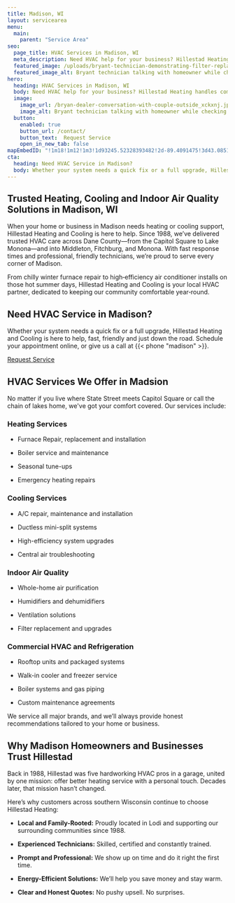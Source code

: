 ```yaml
---
title: Madison, WI
layout: servicearea
menu:
  main:
    parent: "Service Area"
seo:
  page_title: HVAC Services in Madison, WI
  meta_description: Need HVAC help for your business? Hillestad Heating handles commercial heating, cooling, refrigeration and more. Trusted in Wisconsin since 1988.
  featured_image: /uploads/bryant-technician-demonstrating-filter-replacement-1000.jpg
  featured_image_alt: Bryant technician talking with homeowner while checking air filter and furnace
hero: 
  heading: HVAC Services in Madison, WI
  body: Need HVAC help for your business? Hillestad Heating handles commercial heating, cooling, refrigeration and more. Trusted in Wisconsin since 1988.
  image: 
    image_url: /bryan-dealer-conversation-with-couple-outside_xckxnj.jpg
    image_alt: Bryant technician talking with homeowner while checking air filter and furnace
  button:
    enabled: true
    button_url: /contact/ 
    button_text:  Request Service
    open_in_new_tab: false
mapEmbedID: "!1m18!1m12!1m3!1d93245.52328393482!2d-89.4091475!3d43.0851225!2m3!1f0!2f0!3f0!3m2!1i1024!2i768!4f13.1!3m3!1m2!1s0x8806536d3a2019ff%3A0x4e0cfcb5ba484198!2sMadison%2C%20WI!5e0!3m2!1sen!2sus!4v1745896853045!5m2!1sen!2sus"
cta:
  heading: Need HVAC Service in Madison?
  body: Whether your system needs a quick fix or a full upgrade, Hillestad Heating and Cooling is here to help, fast, friendly and just down the road. Schedule your appointment online, or give us a call at {{< phone "madison" >}}.
---
```

## Trusted Heating, Cooling and Indoor Air Quality Solutions in Madison, WI

When your home or business in Madison needs heating or cooling support, Hillestad Heating and Cooling is here to help. Since 1988, we’ve delivered trusted HVAC care across Dane County—from the Capitol Square to Lake Monona—and into Middleton, Fitchburg, and Monona. With fast response times and professional, friendly technicians, we’re proud to serve every corner of Madison.

From chilly winter furnace repair to high‑efficiency air conditioner installs on those hot summer days, Hillestad Heating and Cooling is your local HVAC partner, dedicated to keeping our community comfortable year‑round.

<div class="breakout bg-black flow">
  <h2 class="no-margin">Need HVAC Service in Madison?</h2>
<p class= "site-cta__middle">
Whether your system needs a quick fix or a full upgrade, Hillestad Heating and Cooling is here to help, fast, friendly and just down the road. Schedule your appointment online, or give us a call at {{< phone "madison" >}}.
</p>
  <a class="btn btn--primary" href="/contact/">Request Service</a>

</div>

## HVAC Services We Offer in Madsion

No matter if you live where State Street meets Capitol Square or call the chain of lakes home, we've got your comfort covered. Our services include:

### Heating Services

* Furnace Repair, replacement and installation

* Boiler service and maintenance

* Seasonal tune-ups

* Emergency heating repairs

### Cooling Services

* A/C repair, maintenance and installation 

* Ductless mini-split systems 

* High-efficiency system upgrades

* Central air troubleshooting 

### Indoor Air Quality

* Whole-home air purification

* Humidifiers and dehumidifiers

* Ventilation solutions

* Filter replacement and upgrades

### Commercial HVAC and Refrigeration

* Rooftop units and packaged systems

* Walk-in cooler and freezer service

* Boiler systems and gas piping

* Custom maintenance agreements

We service all major brands, and we’ll always provide honest recommendations tailored to your home or business.

## Why Madison Homeowners and Businesses Trust Hillestad

Back in 1988, Hillestad was five hardworking HVAC pros in a garage, united by one mission: offer better heating service with a personal touch. Decades later, that mission hasn’t changed.

Here’s why customers across southern Wisconsin continue to choose Hillestad Heating:

* **Local and Family-Rooted:** Proudly located in Lodi and supporting our
surrounding communities since 1988.

* **Experienced Technicians:** Skilled, certified and constantly trained.

* **Prompt and Professional:** We show up on time and do it right the first time.

* **Energy-Efficient Solutions:** We’ll help you save money and stay warm.

* **Clear and Honest Quotes:** No pushy upsell. No surprises.
